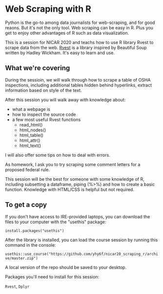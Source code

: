 # Web Scraping with R

Python is the go-to among data journalists for web-scraping, and for good reaons. But it's not the only tool. Web scraping can be easy in R. Plus you get to enjoy other advantages of R such as data visualization.

This is a session for NICAR 2020 and teachs how to use R library Rvest to scrape data from the web. [Rvest](https://github.com/tidyverse/rvest) is a library inspired by Beautiful Soup written by Hadley Wickham. It's easy to learn and use. 

## What we're covering
During the sessioin, we will walk through how to scrape a table of OSHA inspections, including additional tables hidden behind hyperlinks, extract information based on style of the text. 

After this session you will walk away with knowledge about:
+ what a webpage is 
+ how to inspect the source code
+ a few most useful Rvest functions
  + read_html()
  + html_nodes()
  + html_table()
  + html_attr()
  + html_text()

I will also offer some tips on how to deal with errors. 

As homework, I ask you to try scraping some comment letters for a proposed federal rule.

This session will be the best for someone with some knowledge of R, including subsetting a dataframe, piping (%>%) and how to create a basic function. Knowledge with HTML/CSS is helpful but not required.

## To get a copy

If you don't have access to IRE-provided laptops, you can download the files to your computer with the "usethis" package:

`install.packages("usethis")`

After the library is installed, you can load the course session by running this command in the console:

`usethis::use_course("https://github.com/yhy6f/nicar20_scraping_r/archive/master.zip")`

A local version of the repo should be saved to your desktop.

Packages you'll need to install for this session:

`Rvest`, `Dplyr`
